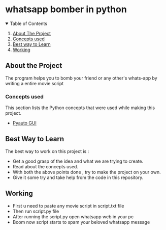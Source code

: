 # whatsapp bomber in python

<details open="open">
  <summary>Table of Contents</summary>
  <ol>
    <li>
      <a href="#about-the-project">About The Project</a>
    <li>
      <a href="#concepts-used">Concepts used</a>
    </li>
    <li>
      <a href="#best-way-to-learn">Best way to Learn</a>
    </li>
 <li>
      <a href="#working">Working</a>
    </li>
  </ol>
</details>

## About the Project

The program helps you to bomb your friend or any other's whats-app by writing a entire movie script

### Concepts used

This section lists the Python concepts that were used while making this project.

- [Pyauto GUI](https://pyautogui.readthedocs.io/en/latest/)


## Best Way to Learn

The best way to work on this project is :

- Get a good grasp of the idea and what we are trying to create.
- Read about the concepts used.
- With both the above points done , try to make the project on your own.
- Give it some try and take help from the code in this repository.

## Working
- First u need to paste any movie script in script.txt file
- Then run script.py file
- After running the script.py open whatsapp web in your pc
- Boom now script starts to spam your beloved whatsapp message